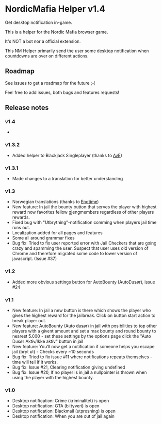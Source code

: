 # NordicMafia Helper v1.4
Get desktop notification in-game.

This is a helper for the Nordic Mafia browser game.

It's NOT a bot nor a official extension.


This NM Helper primarily send the user some desktop notification when countdowns are over on different actions.

## Roadmap
See issues to get a roadmap for the future ;-)

Feel free to add issues, both bugs and features requests!
## Release notes
### v1.4
-
### v1.3.2
- Added helper to Blackjack Singleplayer (thanks to [AvE](https://www.nordicmafia.org/index.php?p=profile&id=1928))
### v1.3.1
- Made changes to a translation for better understanding
### v1.3
- Norwegian translations (thanks to [Endtime](https://www.nordicmafia.org/index.php?p=profile&id=95))
- New feature: In jail the bounty button that serves the player with highest reward now favorites fellow gjengmembers regardless of other players rewards.
- Fixed bug with "Utbrytning"-notification comming when players jail time runs out.
- Localization added for all pages and features
- Some all around grammar fixes
- Bug fix: Tried to fix user reported error with Jail Checkers that are going crazy and spamming the user. Suspect that user uses old version of Chrome and therefore migrated some code to lower version of javascript. (Issue #37)
### v1.2
- Added more obvious settings button for AutoBounty (AutoDusør), issue #24 
### v1.1
- New feature: In jail a new button is there which shows the player who gives the highest reward for the jailbreak. Click on button start action to break player out.
- New feature: AutoBounty (Auto dusør) in jail with posibilities to top other players with a givent amount and set a max bounty and round bounty to nearest 5.000 - set these settings by the options page click the "Auto Dusør Aktiv/Ikke aktiv" button in jail
- New feature: You'll now get a notification if someone helps you escape jail (bryt ut) - Checks every ~10 seconds 
- Bug fix: Tried to fix issue #11 where notifications repeats themselves - time will tell if it works.
- Bug fix: Issue #21, Clearing notification giving undefined
- Bug fix: Issue #20, If no player is in jail a nullpointer is thrown when using the player with the highest bounty.
### v1.0
- Desktop notification: Crime (kriminalitet) is open
- Desktop notification: GTA (biltyveri) is open
- Desktop notification: Blackmail (utpresning) is open
- Desktop notification: When you are out of jail again

